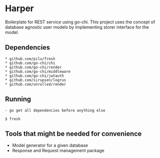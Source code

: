 # Harper 

Boilerplate for REST service using go-chi. This project uses the concept of database agnostic user models by implementing storer interface for the model. 

## Dependencies

	* github.com/pilu/fresh
	* github.com/go-chi/chi
	* github.com/go-chi/render
	* github.com/go-chi/middleware
	* github.com/go-chi/jwtauth
	* github.com/sirupsen/logrus
	* github.com/unrolled/render

## Running
	- go get all dependencies before anything else

    $ fresh


## Tools that might be needed for convenience

* Model generator for a given database
* Response and Request management package